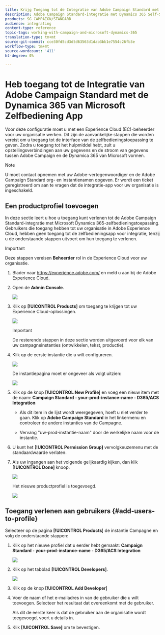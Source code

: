 ```yaml
---
title: Krijg Toegang tot de Integratie van Adobe Campaign Standard met Dynamics 365 Self-Service App
description: Adobe Campaign Standard-integratie met Dynamics 365 Self-Service App
products: SG_CAMPAIGN/STANDARD
audience: integrating
content-type: reference
topic-tags: working-with-campaign-and-microsoft-dynamics-365
translation-type: tm+mt
source-git-commit: cce30fd5cd3d5d63563d1dab3bb1e7554c26fb3e
workflow-type: tm+mt
source-wordcount: '411'
ht-degree: 0%

---
```



# Heb toegang tot de Integratie van Adobe Campaign Standard met de Dynamica 365 van Microsoft Zelfbediening App

Voor deze configuratie moet u met een Experience Cloud (EC)-beheerder voor uw organisatie werken. Dit zijn de aanvankelijke stappen die worden vereist om u toegang tot de interface van de zelfbedieningstoepassing te geven. Zodra u toegang tot het hulpmiddel hebt, zult u opstellingsverbindingen aan uw gegevens en de stroom van gegevens tussen Adobe Campaign en de Dynamica 365 van Microsoft vormen.

>[!NOTE]
>
>U moet contact opnemen met uw Adobe-vertegenwoordiger en de Adobe Campaign Standard org- en instantienamen opgeven. Er wordt een ticket geregistreerd om aan te vragen dat de integratie-app voor uw organisatie is ingeschakeld.

## Een productprofiel toevoegen

In deze sectie leert u hoe u toegang kunt verlenen tot de Adobe Campaign Standard-integratie met Microsoft Dynamics 365-zelfbedieningstoepassing. Gebruikers die toegang hebben tot uw organisatie in Adobe Experience Cloud, hebben geen toegang tot de zelfbedieningsapp voor integratie, tenzij u de onderstaande stappen uitvoert om hun toegang te verlenen.

>[!IMPORTANT]
>
> Deze stappen vereisen **Beheerder** rol in de Experience Cloud voor uw organisatie.


1. Blader naar https://experience.adobe.com/ en meld u aan bij de Adobe Experience Cloud.
1. Open de **Admin Console**.

   ![](assets/d365-to-acs-access-3.png)

1. Klik op **[!UICONTROL Products]** om toegang te krijgen tot uw Experience Cloud-oplossingen.

   ![](assets/d365-to-acs-access-6.png)


   >[!IMPORTANT]
   >
   >De resterende stappen in deze sectie worden uitgevoerd voor elk van uw campagneinstanties (ontwikkelen, tekst, productie).

1. Klik op de eerste instantie die u wilt configureren.

   ![](assets/d365-to-acs-access-6.png)

   De instantiepagina moet er ongeveer als volgt uitzien:

   ![](assets/d365-to-acs-access-8.png)

1. Klik op de knop **[!UICONTROL New Profile]** en voeg een nieuw item met de naam: **Campaign Standard - your-prod-instance-name - D365/ACS Integration**

   * Als dit item in de lijst wordt weergegeven, hoeft u niet verder te gaan. Klik op **Adobe Campaign Standard** in het linkermenu en controleer de andere instanties van de Campagne.

   * Vervang &quot;uw-prod-instantie-naam&quot; door de werkelijke naam voor de instantie.

1. U kunt het **[!UICONTROL Permission Group]** vervolgkeuzemenu met de standaardwaarde verlaten.

1. Als uw ingangen aan het volgende gelijkaardig kijken, dan klik **[!UICONTROL Done]** knoop.

   ![](assets/d365-to-acs-access-14.png)

   Het nieuwe productprofiel is toegevoegd.

   ![](assets/d365-to-acs-access-15.png)

## Toegang verlenen aan gebruikers {#add-users-to-profile}

Selecteer op de pagina **[!UICONTROL Products]** de instantie Campagne en volg de onderstaande stappen:

1. Klik op het nieuwe profiel dat u eerder hebt gemaakt:  **Campaign Standard - your-prod-instance-name - D365/ACS Integration**

   ![](assets/d365-to-acs-access-15.png)

1. Klik op het tabblad **[!UICONTROL Developers]**.

   ![](assets/d365-to-acs-access-18.png)

1. Klik op de knop **[!UICONTROL Add Developer]**

1. Voer de naam of het e-mailadres in van de gebruiker die u wilt toevoegen.  Selecteer het resultaat dat overeenkomt met de gebruiker.

   Als dit de eerste keer is dat de gebruiker aan de organisatie wordt toegevoegd, voert u details in.

1. Klik **[!UICONTROL Save]** om te bevestigen.
